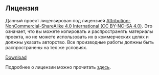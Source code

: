 ## Лицензия

Данный проект лицензирован под лицензией [Attribution-NonCommercial-ShareAlike 4.0 International (CC BY-NC-SA 4.0)](https://creativecommons.org/licenses/by-nc-sa/4.0/). Это означает, что вы можете копировать и распространять материалы проекта, но не можете использовать их в коммерческих целях и должны указать авторство. Все производные работы должны быть распространены на тех же условиях.

[Download](https://github.com/Lyten02/Platformer2D/releases/tag/pre-release)

Подробнее о лицензии можно прочитать [здесь](https://creativecommons.org/licenses/).
